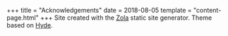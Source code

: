 +++
title = "Acknowledgements"
date = 2018-08-05
template = "content-page.html"
+++
Site created with the [Zola](https://www.getzola.org/) static site generator. Theme based on [Hyde](https://www.getzola.org/themes/hyde/).
